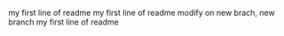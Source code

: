 my first line of readme
my first line of readme
modify  on new brach, new branch my first line of readme

